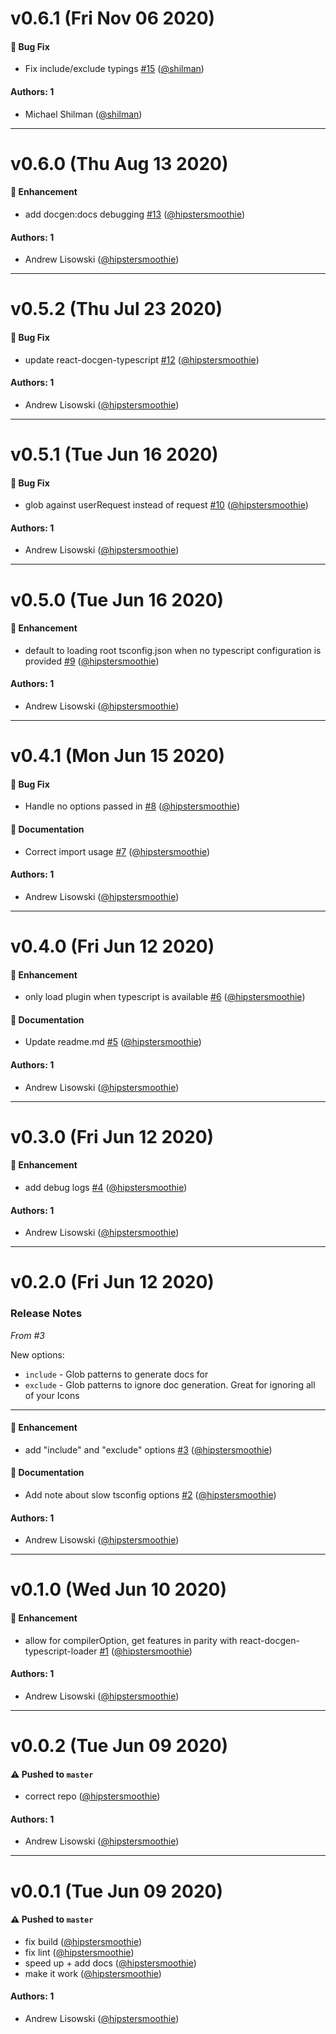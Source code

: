 # v0.6.1 (Fri Nov 06 2020)

#### 🐛 Bug Fix

- Fix include/exclude typings [#15](https://github.com/hipstersmoothie/react-docgen-typescript-plugin/pull/15) ([@shilman](https://github.com/shilman))

#### Authors: 1

- Michael Shilman ([@shilman](https://github.com/shilman))

---

# v0.6.0 (Thu Aug 13 2020)

#### 🚀 Enhancement

- add docgen:docs debugging [#13](https://github.com/hipstersmoothie/react-docgen-typescript-plugin/pull/13) ([@hipstersmoothie](https://github.com/hipstersmoothie))

#### Authors: 1

- Andrew Lisowski ([@hipstersmoothie](https://github.com/hipstersmoothie))

---

# v0.5.2 (Thu Jul 23 2020)

#### 🐛 Bug Fix

- update react-docgen-typescript [#12](https://github.com/hipstersmoothie/react-docgen-typescript-plugin/pull/12) ([@hipstersmoothie](https://github.com/hipstersmoothie))

#### Authors: 1

- Andrew Lisowski ([@hipstersmoothie](https://github.com/hipstersmoothie))

---

# v0.5.1 (Tue Jun 16 2020)

#### 🐛 Bug Fix

- glob against userRequest instead of request [#10](https://github.com/hipstersmoothie/react-docgen-typescript-plugin/pull/10) ([@hipstersmoothie](https://github.com/hipstersmoothie))

#### Authors: 1

- Andrew Lisowski ([@hipstersmoothie](https://github.com/hipstersmoothie))

---

# v0.5.0 (Tue Jun 16 2020)

#### 🚀 Enhancement

- default to loading root tsconfig.json when no typescript configuration is provided [#9](https://github.com/hipstersmoothie/react-docgen-typescript-plugin/pull/9) ([@hipstersmoothie](https://github.com/hipstersmoothie))

#### Authors: 1

- Andrew Lisowski ([@hipstersmoothie](https://github.com/hipstersmoothie))

---

# v0.4.1 (Mon Jun 15 2020)

#### 🐛 Bug Fix

- Handle no options passed in [#8](https://github.com/hipstersmoothie/react-docgen-typescript-plugin/pull/8) ([@hipstersmoothie](https://github.com/hipstersmoothie))

#### 📝 Documentation

- Correct import usage [#7](https://github.com/hipstersmoothie/react-docgen-typescript-plugin/pull/7) ([@hipstersmoothie](https://github.com/hipstersmoothie))

#### Authors: 1

- Andrew Lisowski ([@hipstersmoothie](https://github.com/hipstersmoothie))

---

# v0.4.0 (Fri Jun 12 2020)

#### 🚀 Enhancement

- only load plugin when typescript is available [#6](https://github.com/hipstersmoothie/react-docgen-typescript-plugin/pull/6) ([@hipstersmoothie](https://github.com/hipstersmoothie))

#### 📝 Documentation

- Update readme.md [#5](https://github.com/hipstersmoothie/react-docgen-typescript-plugin/pull/5) ([@hipstersmoothie](https://github.com/hipstersmoothie))

#### Authors: 1

- Andrew Lisowski ([@hipstersmoothie](https://github.com/hipstersmoothie))

---

# v0.3.0 (Fri Jun 12 2020)

#### 🚀 Enhancement

- add debug logs [#4](https://github.com/hipstersmoothie/react-docgen-typescript-plugin/pull/4) ([@hipstersmoothie](https://github.com/hipstersmoothie))

#### Authors: 1

- Andrew Lisowski ([@hipstersmoothie](https://github.com/hipstersmoothie))

---

# v0.2.0 (Fri Jun 12 2020)

### Release Notes

_From #3_

New options:

- `include` - Glob patterns to generate docs for
- `exclude` - Glob patterns to ignore doc generation. Great for ignoring all of your Icons

---

#### 🚀 Enhancement

- add "include" and "exclude" options [#3](https://github.com/hipstersmoothie/react-docgen-typescript-plugin/pull/3) ([@hipstersmoothie](https://github.com/hipstersmoothie))

#### 📝 Documentation

- Add note about slow tsconfig options [#2](https://github.com/hipstersmoothie/react-docgen-typescript-plugin/pull/2) ([@hipstersmoothie](https://github.com/hipstersmoothie))

#### Authors: 1

- Andrew Lisowski ([@hipstersmoothie](https://github.com/hipstersmoothie))

---

# v0.1.0 (Wed Jun 10 2020)

#### 🚀 Enhancement

- allow for compilerOption, get features in parity with react-docgen-typescript-loader [#1](https://github.com/hipstersmoothie/react-docgen-typescript-plugin/pull/1) ([@hipstersmoothie](https://github.com/hipstersmoothie))

#### Authors: 1

- Andrew Lisowski ([@hipstersmoothie](https://github.com/hipstersmoothie))

---

# v0.0.2 (Tue Jun 09 2020)

#### ⚠️ Pushed to `master`

- correct repo ([@hipstersmoothie](https://github.com/hipstersmoothie))

#### Authors: 1

- Andrew Lisowski ([@hipstersmoothie](https://github.com/hipstersmoothie))

---

# v0.0.1 (Tue Jun 09 2020)

#### ⚠️ Pushed to `master`

- fix build ([@hipstersmoothie](https://github.com/hipstersmoothie))
- fix lint ([@hipstersmoothie](https://github.com/hipstersmoothie))
- speed up + add docs ([@hipstersmoothie](https://github.com/hipstersmoothie))
- make it work ([@hipstersmoothie](https://github.com/hipstersmoothie))

#### Authors: 1

- Andrew Lisowski ([@hipstersmoothie](https://github.com/hipstersmoothie))
